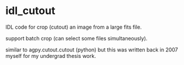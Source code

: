 idl_cutout
========

IDL code for crop (cutout) an image from a large fits file.

support batch crop (can select some files simultaneously).

similar to agpy.cutout.cutout (python) but this was written back in 2007 myself for my undergrad thesis work.
